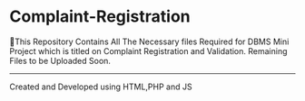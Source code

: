 # Complaint-Registration
 🔗This Repository Contains All The Necessary files Required for DBMS Mini Project which is titled on Complaint Registration and Validation. Remaining Files to be Uploaded Soon.








<hr> 

Created and Developed using HTML,PHP and JS
